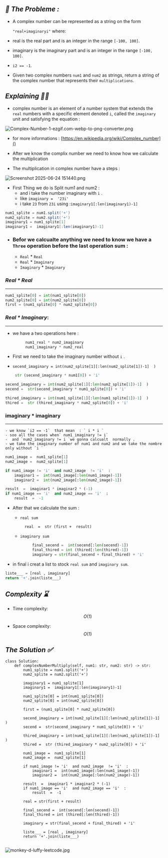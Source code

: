 ##  *🤔 The Probleme :*  

- A complex number can be represented as a string on the form
    
    `"real+imaginaryi"` where:

- real is the real part and is an integer in the range `[-100, 100]`.
- imaginary is the imaginary part and is an integer in the range `[-100, 100]`.
- `i2 == -1`.
- Given two complex numbers `num1` and `num2` as strings, return a string of the complex number that represents their `multiplications`.  
##  *Explaining ⛓️‍💥*   

-  complex number  is an element of a number system that extends the `real` numbers with a specific element denoted `i`, called the `imaginary` unit and satisfying the equation :   


![Complex-Number-1-ezgif.com-webp-to-png-converter.png](https://assets.leetcode.com/users/images/fc9132b0-7887-48fd-b7ce-2ab1ca9c9305_1750769665.9509716.png)

- for more informations :  [https://en.wikipedia.org/wiki/Complex_number]()
-  After we know the complix number   we need to know how we calculate the multiplication   

-  The multiplication  in complex number have a steps :   

![Screenshot 2025-06-24 151440.png](https://assets.leetcode.com/users/images/650373f5-bf7b-46d0-9a8b-ff8aac030d04_1750774501.1979253.png)



- First Thing we do is Split num1 and num2 :   
    - and i take the number imaginary with `i` . 
    - like   `imaginary =  '23i' `   
    - i take `23` from  `23i` using :` imaginary1[:len(imaginary1)-1] ` 

```java 
num1_splite = num1.split('+')   
num2_splite = num2.split('+')
imaginary1 = num1_splite[1]     
imaginary1 =  imaginary1[:len(imaginary1)-1]  
```      

- ###   Befor we calcualte anything we need to know we have a `Three` operation before the last operation sum :   

    - `Real` * `Real`   
    - `Real` * `Imaginary`   
    - `Imaginary`  *  `Imaginary`     

###  *Real * Real*  
---
```py   
num1_splite[0] = int(num1_splite[0])   
num2_splite[0] = int(num2_splite[0])
first = (num1_splite[0] * num2_splite[0])   
```
### *Real   *  Imaginary*:
---
  
  - we have a two  operations here :   

   ```py 
            num1_real * num2_imaginary 
            num1_imaginary * num2_real
  ```

- First we need to take the imaginary number without `i` .   
- `secend_imaginary = int(num2_splite[1][:len(num2_splite[1])-1]  )`    
    
     ```py
      str (secend_imaginary * num1[0]) + 'i'
     ```

```py 
secend_imaginary = int(num2_splite[1][:len(num2_splite[1])-1]  )   
secend =  str(secend_imaginary * num1_splite[0]) + 'i'
```

```py 
thired_imaginary = int(num1_splite[1][:len(num1_splite[1])-1]  )  
thired =  str (thired_imaginary * num2_splite[0]) + 'i'
```
### **imaginary *  imaginary**  
--- 

    - we know `i2 == -1`  that mean  : ` i * i `    
    - soo all the cases when` num1_imaginary != i` 
    -  and `num2_imaginary != i `we gonna calcualt  normally . 
    - we take the imaginary number of num1 and num2 and we take the nombre only without `i `  


```py 
num1_image =  num1_splite[1]   
num2_image =  num2_splite[1]

if num1_image != 'i'  and num2_image  != 'i'  :  
    imaginar1 =  int(num1_image[:len(num1_image)-1])   
    imaginar2 =  int(num2_image[:len(num2_image)-1]) 

result  =  imaginar1 * imaginar2 * (-1)   
if num1_image == 'i'  and num2_image == 'i'  :   
    result  =  -1 

```

- After that we calculate the sum  :    
    - `real sum ` 

            real  =  str (first +  result)
    - `imaginary sum` 

```py 
            final_secend =  int(secend[:len(secend)-1])   
            final_thired = int (thired[:len(thired)-1])   
            imaginary = str(final_secend + final_thired) + 'i'
```
-  in final i creat a list to stock  `real sum` and `imaginary sum`. 


```py 
liste___ = [real , imaginary] 
return '+'.join(liste___)
```
## *Complexity ⌛*  

- Time complexity: $$O(1)$$
<!-- Add your time complexity here, e.g. $$O(n)$$ -->

- Space complexity: $$O(1)$$
<!-- Add your space complexity here, e.g. $$O(n)$$ -->

## *The Solution ✅*  
```python3 []
class Solution:
    def complexNumberMultiply(self, num1: str, num2: str) -> str:
        num1_splite = num1.split('+')   
        num2_splite = num2.split('+')  

        imaginary1 = num1_splite[1]     
        imaginary1 =  imaginary1[:len(imaginary1)-1]   

        num1_splite[0] = int(num1_splite[0])   
        num2_splite[0] = int(num2_splite[0])

        first = (num1_splite[0] * num2_splite[0])   

        secend_imaginary = int(num2_splite[1][:len(num2_splite[1])-1]  )   
        secend =  str(secend_imaginary * num1_splite[0]) + 'i'   

        thired_imaginary = int(num1_splite[1][:len(num1_splite[1])-1]  )  
        thired =  str (thired_imaginary * num2_splite[0]) + 'i' 

        num1_image =  num1_splite[1]   
        num2_image =  num2_splite[1]

        if num1_image != 'i'  and num2_image  != 'i'  :  
            imaginar1 =  int(num1_image[:len(num1_image)-1])   
            imaginar2 =  int(num2_image[:len(num2_image)-1]) 

        result  =  imaginar1 * imaginar2 * (-1)   
        if num1_image == 'i'  and num2_image == 'i'  :   
            result  =  -1 

        real = str(first + result)

        final_secend =  int(secend[:len(secend)-1])   
        final_thired = int (thired[:len(thired)-1])   

        imaginary = str(final_secend + final_thired) + 'i'

        liste___ = [real , imaginary] 
        return '+'.join(liste___)


``` 

![monkey-d-luffy-leetcode.jpg](https://assets.leetcode.com/users/images/2bf26951-96da-4234-b0dd-fe0c8edab82a_1750776385.060064.jpeg)
